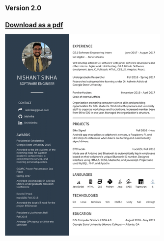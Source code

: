 ## Version 2.0

[Download as a pdf](https://github.com/Nishnha/resume/raw/master/resume_v2.0.pdf)
---

![image of the resume](v2.0/img/resume_v2.0.png)
